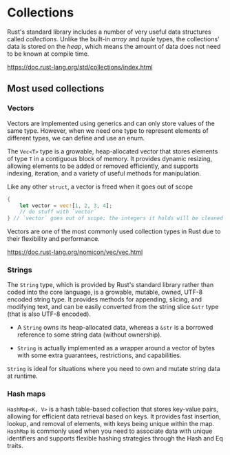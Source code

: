 # Collections

Rust's standard library includes a number of very useful data structures called *collections*.
Unlike the built-in *array* and *tuple* types, the collections' data is stored on the *heap*, 
which means the amount of data does not need to be known at compile time.

https://doc.rust-lang.org/std/collections/index.html

## Most used collections

### Vectors

Vectors are implemented using generics and can only store values of the same type.
However, when we need one type to represent elements of different types, we can define and use an enum.

The `Vec<T>` type is a growable, heap-allocated vector 
that stores elements of type `T` in a contiguous block of memory.
It provides dynamic resizing, allowing elements to be added or removed efficiently, 
and supports indexing, iteration, and a variety of useful methods for manipulation.

Like any other `struct`, a vector is freed when it goes out of scope
```rust
{
    let vector = vec![1, 2, 3, 4];
    // do stuff with `vector`
} // `vector` goes out of scope; the integers it holds will be cleaned up
```

Vectors are one of the most commonly used collection types in Rust due to their flexibility and performance.

https://doc.rust-lang.org/nomicon/vec/vec.html

### Strings

The `String` type, which is provided by Rust's standard library rather than coded into the core language, 
is a growable, mutable, owned, UTF-8 encoded string type.
It provides methods for appending, slicing, and modifying text, 
and can be easily converted from the string slice `&str` type (that is also UTF-8 encoded).

- A `String` owns its heap-allocated data, 
whereas a `&str` is a borrowed reference to some string data (without ownership).

- `String` is actually implemented as a wrapper around a vector of bytes 
with some extra guarantees, restrictions, and capabilities.

`String` is ideal for situations where you need to own and mutate string data at runtime.

### Hash maps

`HashMap<K, V>` is a hash table-based collection that stores key-value pairs, 
allowing for efficient data retrieval based on keys. 
It provides fast insertion, lookup, and removal of elements, with keys being unique within the map. 
`HashMap` is commonly used when you need to associate data with unique identifiers 
and supports flexible hashing strategies through the Hash and Eq traits.
